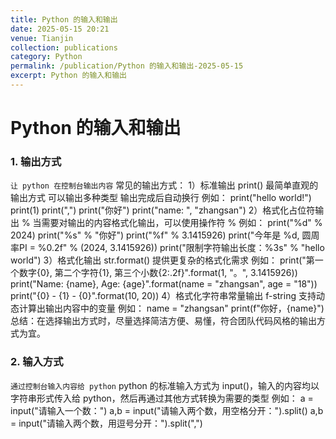 ```yaml
---
title: Python 的输入和输出
date: 2025-05-15 20:21
venue: Tianjin
collection: publications
category: Python
permalink: /publication/Python 的输入和输出-2025-05-15
excerpt: Python 的输入和输出
---
```

# Python 的输入和输出

### 1. 输出方式
```让 python 在控制台输出内容```
常见的输出方式：
    1）标准输出 print()
    最简单直观的输出方式
    可以输出多种类型
    输出完成后自动换行
    例如：
        print("hello world!")
        print(1)
        print(",")
        print("你好")
        print("name: ", "zhangsan")
    2）格式化占位符输出 %
    当需要对输出的内容格式化输出，可以使用操作符 %
    例如：
        print("%d" % 2024)
        print("%s" % "你好")
        print("%f" % 3.1415926)
        print("今年是 %d, 圆周率PI = %0.2f" % (2024, 3.1415926))
        print("限制字符输出长度：%3s" % "hello world")
    3）格式化输出 str.format()
    提供更复杂的格式化需求
    例如：
        print("第一个数字{0}, 第二个字符{1}, 第三个小数{2:.2f}".format(1, "。", 3.1415926))
        print("Name: {name}, Age: {age}".format(name = "zhangsan", age = "18"))
        print("{0} - {1} - {0}".format(10, 20))
    4）格式化字符串常量输出 f-string
    支持动态计算出输出内容中的变量
    例如：
        name = "zhangsan"
        print(f"你好，{name}")
总结：在选择输出方式时，尽量选择简洁方便、易懂，符合团队代码风格的输出方式为宜。

### 2. 输入方式
```通过控制台输入内容给 python```
python 的标准输入方式为 input()，输入的内容均以字符串形式传入给 python，然后再通过其他方式转换为需要的类型
例如：
    a = input("请输入一个数：")
    a,b = input("请输入两个数，用空格分开：").split()
    a,b = input("请输入两个数，用逗号分开：").split(",")
    
